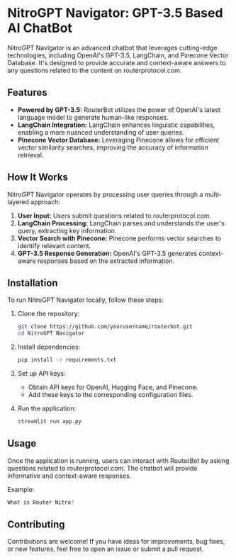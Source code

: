 # NitroGPT Navigator: GPT-3.5 Based AI ChatBot

NitroGPT Navigator is an advanced chatbot that leverages cutting-edge technologies, including OpenAI's GPT-3.5, LangChain, and Pinecone Vector Database. It's designed to provide accurate and context-aware answers to any questions related to the content on routerprotocol.com.

## Features

- **Powered by GPT-3.5:** RouterBot utilizes the power of OpenAI's latest language model to generate human-like responses.
- **LangChain Integration:** LangChain enhances linguistic capabilities, enabling a more nuanced understanding of user queries.
- **Pinecone Vector Database:** Leveraging Pinecone allows for efficient vector similarity searches, improving the accuracy of information retrieval.

## How It Works

NitroGPT Navigator operates by processing user queries through a multi-layered approach:

1. **User Input:** Users submit questions related to routerprotocol.com.
2. **LangChain Processing:** LangChain parses and understands the user's query, extracting key information.
3. **Vector Search with Pinecone:** Pinecone performs vector searches to identify relevant content.
4. **GPT-3.5 Response Generation:** OpenAI's GPT-3.5 generates context-aware responses based on the extracted information.

## Installation

To run NitroGPT Navigator locally, follow these steps:

1. Clone the repository:
   ```bash
   git clone https://github.com/yourusername/routerbot.git
   cd NitroGPT Navigator
   ```

2. Install dependencies:
   ```bash
   pip install -r requirements.txt
   ```

3. Set up API keys:
   - Obtain API keys for OpenAI, Hugging Face, and Pinecone.
   - Add these keys to the corresponding configuration files.

4. Run the application:
   ```bash
   streamlit run app.py
   ```

## Usage

Once the application is running, users can interact with RouterBot by asking questions related to routerprotocol.com. The chatbot will provide informative and context-aware responses.

Example:
```bash
What is Router Nitro?
```

## Contributing

Contributions are welcome! If you have ideas for improvements, bug fixes, or new features, feel free to open an issue or submit a pull request.
